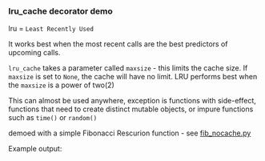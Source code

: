 ### lru_cache decorator demo

lru = `Least Recently Used`

It works best when the most recent calls are the best predictors of upcoming calls.

`lru_cache` takes a parameter called `maxsize` - this limits the cache size. If `maxsize` is set
to `None`, the cache will have no limit. LRU performs best when the `maxsize` is a power of two(2)

This can almost be used anywhere, exception is functions with side-effect, functions that need to create
distinct mutable objects, or impure functions such as `time()` or `random()`

demoed with a simple Fibonacci Rescurion function - see [fib_nocache.py](fib_nocache.py)

Example output:

